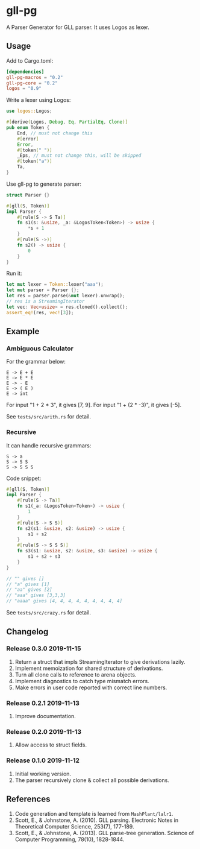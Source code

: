 # gll-pg

A Parser Generator for GLL parser. It uses Logos as lexer.

## Usage

Add to Cargo.toml:

```toml
[dependencies]
gll-pg-macros = "0.2"
gll-pg-core = "0.2"
logos = "0.9"
```

Write a lexer using Logos:

```rust
use logos::Logos;

#[derive(Logos, Debug, Eq, PartialEq, Clone)]
pub enum Token {
    End, // must not change this
    #[error]
    Error,
    #[token(" ")]
    _Eps, // must not change this, will be skipped
    #[token("a")]
    Ta,
}
```

Use gll-pg to generate parser:

```rust
struct Parser {}

#[gll(S, Token)]
impl Parser {
    #[rule(S -> S Ta)]
    fn s1(s: &usize, _a: &LogosToken<Token>) -> usize {
        *s + 1
    }
    #[rule(S ->)]
    fn s2() -> usize {
        0
    }
}
```

Run it:

```rust
let mut lexer = Token::lexer("aaa");
let mut parser = Parser {};
let res = parser.parse(&mut lexer).unwrap();
// res is a StreamingIterator
let vec: Vec<usize> = res.cloned().collect();
assert_eq!(res, vec![3]);
```

## Example

### Ambiguous Calculator

For the grammar below:

```
E -> E + E
E -> E * E
E -> - E
E -> ( E )
E -> int
```

For input "1 + 2 \* 3", it gives [7, 9].
For input "1 + (2 \* -3)", it gives [-5].

See `tests/src/arith.rs` for detail.

### Recursive

It can handle recursive grammars:

```
S -> a
S -> S S
S -> S S S
```

Code snippet:

```rust
#[gll(S, Token)]
impl Parser {
    #[rule(S -> Ta)]
    fn s1(_a: &LogosToken<Token>) -> usize {
        1
    }
    #[rule(S -> S S)]
    fn s2(s1: &usize, s2: &usize) -> usize {
        s1 + s2
    }
    #[rule(S -> S S S)]
    fn s3(s1: &usize, s2: &usize, s3: &usize) -> usize {
        s1 + s2 + s3
    }
}

// "" gives []
// "a" gives [1]
// "aa" gives [2]
// "aaa" gives [3,3,3]
// "aaaa" gives [4, 4, 4, 4, 4, 4, 4, 4, 4]
```

See `tests/src/crazy.rs` for detail.

## Changelog

### Release 0.3.0 2019-11-15

1. Return a struct that impls StreamingIterator to give derivations lazily.
2. Implement memoization for shared structure of derivations.
3. Turn all clone calls to reference to arena objects.
4. Implement diagnostics to catch type mismatch errors.
5. Make errors in user code reported with correct line numbers.

### Release 0.2.1 2019-11-13

1. Improve documentation.

### Release 0.2.0 2019-11-13

1. Allow access to struct fields.

### Release 0.1.0 2019-11-12

1. Initial working version.
2. The parser recursively clone & collect all possible derivations.

## References

1. Code generation and template is learned from `MashPlant/lalr1`.
2. Scott, E., & Johnstone, A. (2010). GLL parsing. Electronic Notes in Theoretical Computer Science, 253(7), 177-189.
3. Scott, E., & Johnstone, A. (2013). GLL parse-tree generation. Science of Computer Programming, 78(10), 1828-1844.
